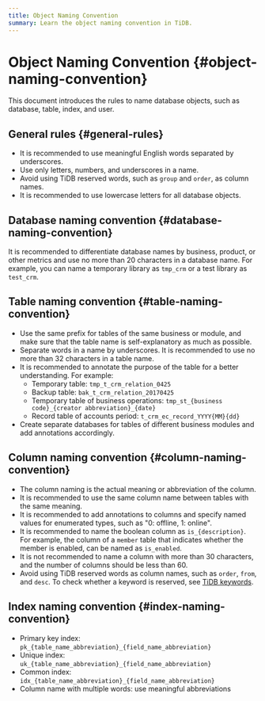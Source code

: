 ```yaml
---
title: Object Naming Convention
summary: Learn the object naming convention in TiDB.
---
```


# Object Naming Convention {#object-naming-convention}

This document introduces the rules to name database objects, such as database, table, index, and user.

## General rules {#general-rules}

-   It is recommended to use meaningful English words separated by underscores.
-   Use only letters, numbers, and underscores in a name.
-   Avoid using TiDB reserved words, such as `group` and `order`, as column names.
-   It is recommended to use lowercase letters for all database objects.

## Database naming convention {#database-naming-convention}

It is recommended to differentiate database names by business, product, or other metrics and use no more than 20 characters in a database name. For example, you can name a temporary library as `tmp_crm` or a test library as `test_crm`.

## Table naming convention {#table-naming-convention}

-   Use the same prefix for tables of the same business or module, and make sure that the table name is self-explanatory as much as possible.
-   Separate words in a name by underscores. It is recommended to use no more than 32 characters in a table name.
-   It is recommended to annotate the purpose of the table for a better understanding. For example:
    -   Temporary table: `tmp_t_crm_relation_0425`
    -   Backup table: `bak_t_crm_relation_20170425`
    -   Temporary table of business operations: `tmp_st_{business code}_{creator abbreviation}_{date}`
    -   Record table of accounts period: `t_crm_ec_record_YYYY{MM}{dd}`
-   Create separate databases for tables of different business modules and add annotations accordingly.

## Column naming convention {#column-naming-convention}

-   The column naming is the actual meaning or abbreviation of the column.
-   It is recommended to use the same column name between tables with the same meaning.
-   It is recommended to add annotations to columns and specify named values for enumerated types, such as "0: offline, 1: online".
-   It is recommended to name the boolean column as `is_{description}`. For example, the column of a `member` table that indicates whether the member is enabled, can be named as `is_enabled`.
-   It is not recommended to name a column with more than 30 characters, and the number of columns should be less than 60.
-   Avoid using TiDB reserved words as column names, such as `order`, `from`, and `desc`. To check whether a keyword is reserved, see [TiDB keywords](/keywords.md).

## Index naming convention {#index-naming-convention}

-   Primary key index: `pk_{table_name_abbreviation}_{field_name_abbreviation}`
-   Unique index: `uk_{table_name_abbreviation}_{field_name_abbreviation}`
-   Common index: `idx_{table_name_abbreviation}_{field_name_abbreviation}`
-   Column name with multiple words: use meaningful abbreviations
